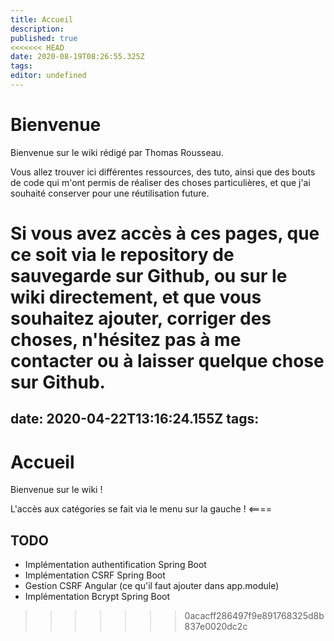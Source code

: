 ```yaml
---
title: Accueil
description: 
published: true
<<<<<<< HEAD
date: 2020-08-19T08:26:55.325Z
tags: 
editor: undefined
---
```


# Bienvenue

Bienvenue sur le wiki rédigé par Thomas Rousseau.

Vous allez trouver ici différentes ressources, des tuto, ainsi que des bouts de code qui m'ont permis de réaliser des choses particulières, et que j'ai souhaité conserver pour une réutilisation future.

Si vous avez accès à ces pages, que ce soit via le repository de sauvegarde sur Github, ou sur le wiki directement, et que vous souhaitez ajouter, corriger des choses, n'hésitez pas à me contacter ou à laisser quelque chose sur Github.
=======
date: 2020-04-22T13:16:24.155Z
tags: 
---

# Accueil

Bienvenue sur le wiki !
                                                
L'accès aux catégories se fait via le menu sur la gauche !
<====


## TODO

- Implémentation authentification Spring Boot
- Implémentation CSRF Spring Boot
- Gestion CSRF Angular (ce qu'il faut ajouter dans app.module)
- Implémentation Bcrypt Spring Boot
>>>>>>> 0acacff286497f9e891768325d8b837e0020dc2c
